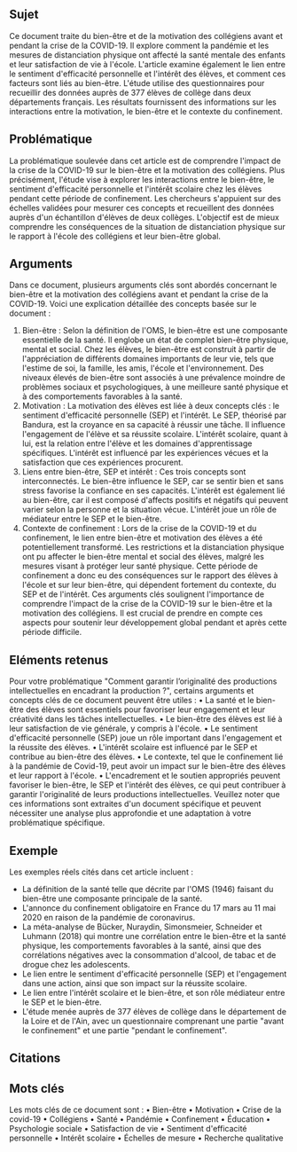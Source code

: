 ## Sujet
Ce document traite du bien-être et de la motivation des collégiens avant et pendant la crise de la COVID-19. Il explore comment la pandémie et les mesures de distanciation physique ont affecté la santé mentale des enfants et leur satisfaction de vie à l'école. L'article examine également le lien entre le sentiment d'efficacité personnelle et l'intérêt des élèves, et comment ces facteurs sont liés au bien-être. L'étude utilise des questionnaires pour recueillir des données auprès de 377 élèves de collège dans deux départements français. Les résultats fournissent des informations sur les interactions entre la motivation, le bien-être et le contexte du confinement.
## Problématique
La problématique soulevée dans cet article est de comprendre l'impact de la crise de la COVID-19 sur le bien-être et la motivation des collégiens. Plus précisément, l'étude vise à explorer les interactions entre le bien-être, le sentiment d'efficacité personnelle et l'intérêt scolaire chez les élèves pendant cette période de confinement. Les chercheurs s'appuient sur des échelles validées pour mesurer ces concepts et recueillent des données auprès d'un échantillon d'élèves de deux collèges. L'objectif est de mieux comprendre les conséquences de la situation de distanciation physique sur le rapport à l'école des collégiens et leur bien-être global.
## Arguments
Dans ce document, plusieurs arguments clés sont abordés concernant le bien-être et la motivation des collégiens avant et pendant la crise de la COVID-19. Voici une explication détaillée des concepts basée sur le document : 
1. Bien-être : Selon la définition de l'OMS, le bien-être est une composante essentielle de la santé. Il englobe un état de complet bien-être physique, mental et social. Chez les élèves, le bien-être est construit à partir de l'appréciation de différents domaines importants de leur vie, tels que l'estime de soi, la famille, les amis, l'école et l'environnement. Des niveaux élevés de bien-être sont associés à une prévalence moindre de problèmes sociaux et psychologiques, à une meilleure santé physique et à des comportements favorables à la santé. 
2. Motivation : La motivation des élèves est liée à deux concepts clés : le sentiment d'efficacité personnelle (SEP) et l'intérêt. Le SEP, théorisé par Bandura, est la croyance en sa capacité à réussir une tâche. Il influence l'engagement de l'élève et sa réussite scolaire. L'intérêt scolaire, quant à lui, est la relation entre l'élève et les domaines d'apprentissage spécifiques. L'intérêt est influencé par les expériences vécues et la satisfaction que ces expériences procurent. 
3. Liens entre bien-être, SEP et intérêt : Ces trois concepts sont interconnectés. Le bien-être influence le SEP, car se sentir bien et sans stress favorise la confiance en ses capacités. L'intérêt est également lié au bien-être, car il est composé d'affects positifs et négatifs qui peuvent varier selon la personne et la situation vécue. L'intérêt joue un rôle de médiateur entre le SEP et le bien-être. 
4. Contexte de confinement : Lors de la crise de la COVID-19 et du confinement, le lien entre bien-être et motivation des élèves a été potentiellement transformé. Les restrictions et la distanciation physique ont pu affecter le bien-être mental et social des élèves, malgré les mesures visant à protéger leur santé physique. Cette période de confinement a donc eu des conséquences sur le rapport des élèves à l'école et sur leur bien-être, qui dépendent fortement du contexte, du SEP et de l'intérêt. Ces arguments clés soulignent l'importance de comprendre l'impact de la crise de la COVID-19 sur le bien-être et la motivation des collégiens. Il est crucial de prendre en compte ces aspects pour soutenir leur développement global pendant et après cette période difficile.
## Eléments retenus 
Pour votre problématique "Comment garantir l’originalité des productions intellectuelles en encadrant la production ?", certains arguments et concepts clés de ce document peuvent être utiles : 
• La santé et le bien-être des élèves sont essentiels pour favoriser leur engagement et leur créativité dans les tâches intellectuelles. 
• Le bien-être des élèves est lié à leur satisfaction de vie générale, y compris à l'école. • Le sentiment d'efficacité personnelle (SEP) joue un rôle important dans l'engagement et la réussite des élèves. 
• L'intérêt scolaire est influencé par le SEP et contribue au bien-être des élèves. • Le contexte, tel que le confinement lié à la pandémie de Covid-19, peut avoir un impact sur le bien-être des élèves et leur rapport à l'école. 
• L'encadrement et le soutien appropriés peuvent favoriser le bien-être, le SEP et l'intérêt des élèves, ce qui peut contribuer à garantir l'originalité de leurs productions intellectuelles. Veuillez noter que ces informations sont extraites d'un document spécifique et peuvent nécessiter une analyse plus approfondie et une adaptation à votre problématique spécifique.

## Exemple
Les exemples réels cités dans cet article incluent : 
- La définition de la santé telle que décrite par l'OMS (1946) faisant du bien-être une composante principale de la santé. 
- L'annonce du confinement obligatoire en France du 17 mars au 11 mai 2020 en raison de la pandémie de coronavirus.
- La méta-analyse de Bücker, Nuraydin, Simonsmeier, Schneider et Luhmann (2018) qui montre une corrélation entre le bien-être et la santé physique, les comportements favorables à la santé, ainsi que des corrélations négatives avec la consommation d'alcool, de tabac et de drogue chez les adolescents.
- Le lien entre le sentiment d'efficacité personnelle (SEP) et l'engagement dans une action, ainsi que son impact sur la réussite scolaire. 
- Le lien entre l'intérêt scolaire et le bien-être, et son rôle médiateur entre le SEP et le bien-être. 
- L'étude menée auprès de 377 élèves de collège dans le département de la Loire et de l'Ain, avec un questionnaire comprenant une partie "avant le confinement" et une partie "pendant le confinement".
## Citations

## Mots clés
Les mots clés de ce document sont : • Bien-être • Motivation • Crise de la covid-19 • Collégiens • Santé • Pandémie • Confinement • Éducation • Psychologie sociale • Satisfaction de vie • Sentiment d'efficacité personnelle • Intérêt scolaire • Échelles de mesure • Recherche qualitative